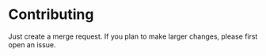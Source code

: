 # Contributing

Just create a merge request. If you plan to make larger changes, please first open an issue.
